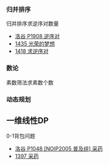 ### 归并排序
归并排序求逆序对数量
- [洛谷 P1908 逆序对](https://www.luogu.com.cn/problem/P1908)
- [1435 光荣的梦想](http://101.33.249.58/problem.php?id=1435)
- [1418 求逆序对](http://101.33.249.58/problem.php?id=1418)
### 数论
素数筛法求素数个数
### 动态规划
一维线性DP
- 
0-1背包问题
- [洛谷 P1048 [NOIP2005 普及组] 采药](https://www.luogu.com.cn/problem/P1048)
- [1397 采药](http://101.33.249.58/problem.php?id=1397)